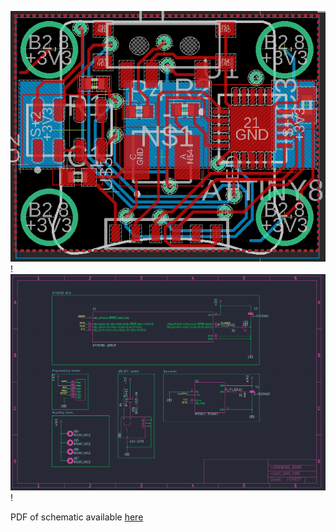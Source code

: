 ![PCB image](board_image.png)!
![Schematic](schematic.png)!

PDF of schematic available  [here](schematic.pdf)
